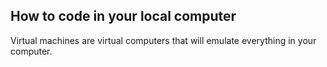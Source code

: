 ## How to code in your local computer
Virtual machines are virtual computers that will emulate everything in your computer. 
